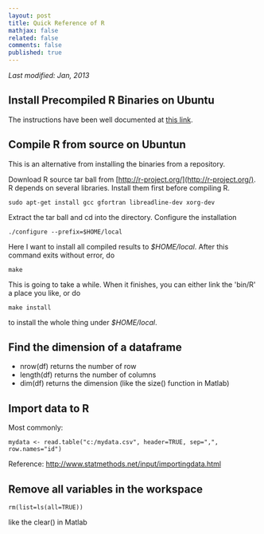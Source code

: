 ```yaml
---
layout: post
title: Quick Reference of R
mathjax: false
related: false
comments: false
published: true
---
```



_Last modified: Jan, 2013_


## Install Precompiled R Binaries on Ubuntu

The instructions have been well documented at [this link](http://watson.nci.nih.gov/cran_mirror/bin/linux/ubuntu/README.html). 

## Compile R from source on Ubuntun

This is an alternative from installing the binaries from a repository.

Download R source tar ball from [http://r-project.org/](http://r-project.org/). R depends on several libraries. Install them first before compiling R. 

```
sudo apt-get install gcc gfortran libreadline-dev xorg-dev
```

Extract the tar ball and cd into the directory. Configure the installation 

```
./configure --prefix=$HOME/local
```

Here I want to install all compiled results to _$HOME/local_. After this command exits without error, do 

```
make
```

This is going to take a while. When it finishes, you can either link the 'bin/R' a place you like, or do

```
make install
```

to install the whole thing under _$HOME/local_.


## Find the dimension of a dataframe

* nrow(df) returns the number of row
* length(df) returns the number of columns
* dim(df) returns the dimension (like the size() function in Matlab)

## Import data to R

Most commonly: 

```
mydata <- read.table("c:/mydata.csv", header=TRUE, sep=",", row.names="id")
```

Reference: http://www.statmethods.net/input/importingdata.html

## Remove all variables in the workspace

```
rm(list=ls(all=TRUE))
```

like the clear() in Matlab